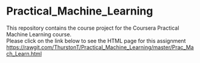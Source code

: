 # Practical_Machine_Learning
This repository contains the course project for the Coursera Practical Machine Learning course.  
Please click on the link below to see the HTML page for this assignment
https://rawgit.com/ThurstonT/Practical_Machine_Learning/master/Prac_Mach_Learn.html
